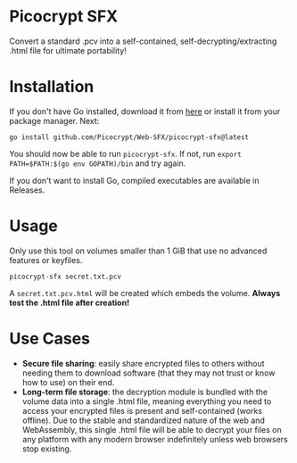 # Picocrypt SFX
Convert a standard .pcv into a self-contained, self-decrypting/extracting .html file for ultimate portability!

# Installation
If you don't have Go installed, download it from <a href="https://go.dev/dl/">here</a> or install it from your package manager. Next:
```
go install github.com/Picocrypt/Web-SFX/picocrypt-sfx@latest
```
You should now be able to run `picocrypt-sfx`. If not, run `export PATH=$PATH:$(go env GOPATH)/bin` and try again.

If you don't want to install Go, compiled executables are available in Releases.

# Usage
Only use this tool on volumes smaller than 1 GiB that use no advanced features or keyfiles.
```
picocrypt-sfx secret.txt.pcv
```
A `secret.txt.pcv.html` will be created which embeds the volume. **Always test the .html file after creation!**

# Use Cases
- **Secure file sharing**: easily share encrypted files to others without needing them to download software (that they may not trust or know how to use) on their end.
- **Long-term file storage**: the decryption module is bundled with the volume data into a single .html file, meaning everything you need to access your encrypted files is present and self-contained (works offline). Due to the stable and standardized nature of the web and WebAssembly, this single .html file will be able to decrypt your files on any platform with any modern browser indefinitely unless web browsers stop existing.
